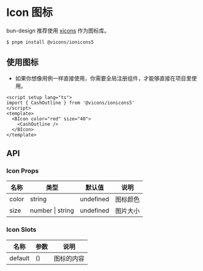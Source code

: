 # Icon 图标

bun-design 推荐使用 [xicons](https://www.xicons.org/#/) 作为图标库。

```
$ pnpm install @vicons/ionicons5
```

## 使用图标

- 如果你想像用例一样直接使用，你需要全局注册组件，才能够直接在项目里使用。

```vue
<script setup lang="ts">
import { CashOutline } from '@vicons/ionicons5'
</script>
<template>
  <BIcon color="red" size="40">
    <CashOutline />
  </BIcon>
</template>
```

## API

### Icon Props

| 名称  | 类型             | 默认值    | 说明     |
| ----- | ---------------- | --------- | -------- |
| color | string           | undefined | 图标颜色 |
| size  | number \| string | undefined | 图片大小 |

### Icon Slots

| 名称    | 参数 | 说明       |
| ------- | ---- | ---------- |
| default | ()   | 图标的内容 |
